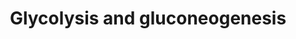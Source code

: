 ---
annotations:
- type: Pathway Ontology
  value: citric acid cycle pathway
- type: Pathway Ontology
  value: gluconeogenesis pathway
- type: Pathway Ontology
  value: glycolysis/gluconeogenesis pathway
authors:
- Kdahlquist
- MaintBot
- Susan
- N.Fidelman
- MartijnVanIersel
- Khanspers
- Thomas
- Jildau
- AlexanderPico
- Egonw
- Mkutmon
- The Herald
- MirkoBaranzini
- DeSl
- MarkAHershberger
- Ambar21
- Eweitz
description: Glycolysis is the metabolic pathway that converts glucose C6H12O6, into
  pyruvate, CH3COCOO- and H+. The free energy released in this process is used to
  form the ATP and NADH. Gluconeogenesis is a metabolic pathway that results in the
  generation of glucose from non-carbohydrate carbon substrates such as pyruvate,
  lactate, glycerol, glucogenic amino acids, and fatty acids. Description adapted
  from [http://www.wikipedia.org Wikipedia].  Proteins on this pathway have targeted
  assays available via the [https://assays.cancer.gov/available_assays?wp_id=WP534
  CPTAC Assay Portal]
last-edited: 2021-05-18
organisms:
- Homo sapiens
redirect_from:
- /index.php/Pathway:WP534
- /instance/WP534
schema-jsonld:
- '@context': https://schema.org/
  '@id': https://wikipathways.github.io/pathways/WP534.html
  '@type': Dataset
  creator:
    '@type': Organization
    name: WikiPathways
  description: Glycolysis is the metabolic pathway that converts glucose C6H12O6,
    into pyruvate, CH3COCOO- and H+. The free energy released in this process is used
    to form the ATP and NADH. Gluconeogenesis is a metabolic pathway that results
    in the generation of glucose from non-carbohydrate carbon substrates such as pyruvate,
    lactate, glycerol, glucogenic amino acids, and fatty acids. Description adapted
    from [http://www.wikipedia.org Wikipedia].  Proteins on this pathway have targeted
    assays available via the [https://assays.cancer.gov/available_assays?wp_id=WP534
    CPTAC Assay Portal]
  keywords:
  - ALDOA
  - PC
  - PGI
  - HK1
  - MPC2
  - HK2
  - PKM1
  - MDH2
  - DLAT
  - MPC1
  - ENO2
  - Aspartate
  - SLC2A5
  - MDH1
  - 3P-Glycerate
  - 2P-Glycerate
  - GOT1
  - PFKP
  - Dihydroxyacetone-P
  - LDHA
  - PGAM2
  - Pentose Phosphate Pathway
  - DLD
  - Triglyceride synthesis
  - Fructose-1,6BP
  - GOT2
  - LDHAL6B
  - SLC2A2
  - Acetyl-CoA
  - LDHC
  - PCK1
  - Lactate
  - PFKL
  - PFKM
  - PKLR
  - Glucose-6P (open)
  - Malate
  - TPI1
  - GAPDH
  - LDHB
  - FBP1
  - 1,3BP-Glycerate
  - PDHA1
  - SLC2A4
  - GCK
  - P-enolpyruvate
  - TCA Cycle
  - PKM2
  - Glyceraldehyde 3P
  - ALDOB
  - GPI
  - ENO1
  - Pyruvate
  - Glycogen metabolism
  - SLC2A1
  - SLC2A3
  - PGK1
  - HK3
  - ENO3
  - G6PC
  - Glucose-6P
  - Fructose 6P (open)
  - Fructose 6P
  - PGAM1
  - ALDOC
  - PGK2
  - Oxaloacetate
  - Glucose
  - FBP2
  license: CC0
  name: Glycolysis and gluconeogenesis
seo: CreativeWork
title: Glycolysis and gluconeogenesis
wpid: WP534
---